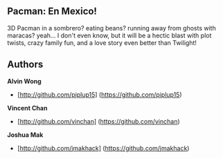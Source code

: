 ## Pacman: En Mexico!

3D Pacman in a sombrero? eating beans? running away from ghosts with maracas? yeah... I don't even know, but it will be a hectic blast with plot twists, crazy family fun, and a love story even better than Twilight!

## Authors

**Alvin Wong**
- [http://github.com/piplup15] (https://github.com/piplup15)

**Vincent Chan**
- [http://github.com/vinchan] (https://github.com/vinchan)

**Joshua Mak**
- [http://github.com/jmakhack] (https://github.com/jmakhack)
